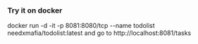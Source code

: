 <h3>Try it on docker</h3>
docker run -d -it -p 8081:8080/tcp --name todolist needxmafia/todolist:latest
and go to http://localhost:8081/tasks
